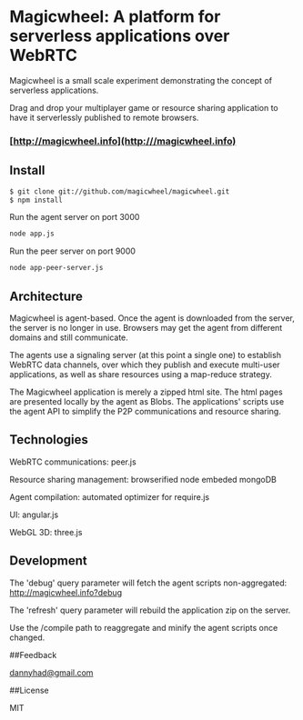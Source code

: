 # Magicwheel: A platform for serverless applications over WebRTC #

Magicwheel is a small scale experiment demonstrating the concept of serverless applications.

Drag and drop your multiplayer game or resource sharing application to have it serverlessly published to remote browsers.

### [http://magicwheel.info](http:///magicwheel.info)

## Install
```sh
$ git clone git://github.com/magicwheel/magicwheel.git
$ npm install
```

Run the agent server on port 3000
```sh
node app.js
```

Run the peer server on port 9000
```sh
node app-peer-server.js
```

## Architecture

Magicwheel is agent-based. Once the agent is downloaded from the server, the server is no longer in use. Browsers may get the agent from different domains and still communicate.

The agents use a signaling server (at this point a single one) to establish WebRTC data channels, over which they publish and execute multi-user applications, as well as share resources using a map-reduce strategy.

The Magicwheel application is merely a zipped html site. The html pages are presented locally by the agent as Blobs. The applications' scripts use the agent API to simplify the P2P communications and resource sharing.

## Technologies

WebRTC communications: peer.js

Resource sharing management: browserified node embeded mongoDB

Agent compilation: automated optimizer for require.js

UI: angular.js

WebGL 3D: three.js

## Development

The 'debug' query parameter will fetch the agent scripts non-aggregated: http://magicwheel.info?debug

The 'refresh' query parameter will rebuild the application zip on the server.

Use the /compile path to reaggregate and minify the agent scripts once changed.

##Feedback

dannyhad@gmail.com

##License

MIT